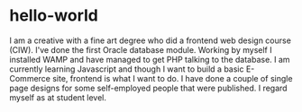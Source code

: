 # hello-world
I am a creative with a fine art degree who did a frontend web design course (CIW).
I've done the first Oracle database module.
Working by myself I installed WAMP and have managed to get PHP talking to the database.
I am currently learning Javascript and though I want to build a basic E-Commerce site, frontend is what I want to do.
I have done a couple of single page designs for some self-employed people that were published. 
I regard myself as at student level.
